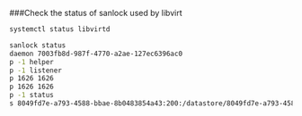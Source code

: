 ###Check the status of sanlock used by libvirt


```sh
systemctl status libvirtd

sanlock status
daemon 7003fb8d-987f-4770-a2ae-127ec6396ac0
p -1 helper
p -1 listener
p 1626 1626
p 1626 1626
p -1 status
s 8049fd7e-a793-4588-bbae-8b0483854a43:200:/datastore/8049fd7e-a793-4588-bbae-8b0483854a43/.8049fd7e-a793-4588-bbae-8b0483854a43/.ids:0
```
